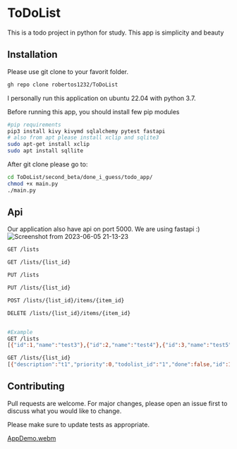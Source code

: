 # ToDoList
This is a todo project in python for study. This app is simplicity and beauty

## Installation
Please use git clone to your favorit folder.

```bash
gh repo clone robertos1232/ToDoList
```
I personally run this application on ubuntu 22.04 with python 3.7.

Before running this app, you should install few pip modules

```bash
#pip requirements
pip3 install kivy kivymd sqlalchemy pytest fastapi
# also from apt please install xclip and sqlite3
sudo apt-get install xclip
sudo apt install sqllite
```

After git clone please go to:

```bash
cd ToDoList/second_beta/done_i_guess/todo_app/
chmod +x main.py
./main.py
```

## Api
Our application also have api on port 5000. We are using fastapi :)
![Screenshot from 2023-06-05 21-13-23](https://github.com/robertos1232/ToDoList/assets/40420170/4ffbc8a2-a4a1-471e-958a-6c664d682697)


```bash
GET /lists

GET /lists/{list_id}

PUT /lists

PUT /lists/{list_id}

POST /lists/{list_id}/items/{item_id}

DELETE /lists/{list_id}/items/{item_id}


#Example
GET /lists
[{"id":1,"name":"test3"},{"id":2,"name":"test4"},{"id":3,"name":"test5"}]

GET /lists/{list_id}
[{"description":"t1","priority":0,"todolist_id":"1","done":false,"id":1},{"description":"t2","priority":3,"todolist_id":"1","done":false,"id":2},{"description":"t3","priority":2,"todolist_id":"1","done":false,"id":3}]


```





## Contributing

Pull requests are welcome. For major changes, please open an issue first
to discuss what you would like to change.

Please make sure to update tests as appropriate.

[AppDemo.webm](https://github.com/robertos1232/ToDoList/assets/40420170/09815d7a-0b96-4c10-9b8f-e2ec2c9a76e6)
